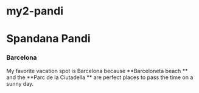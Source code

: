 # my2-pandi
# Spandana Pandi
### Barcelona

My favorite vacation spot is Barcelona because **Barceloneta beach ** and the **Parc de la Ciutadella ** are perfect places to pass the time on a sunny day.